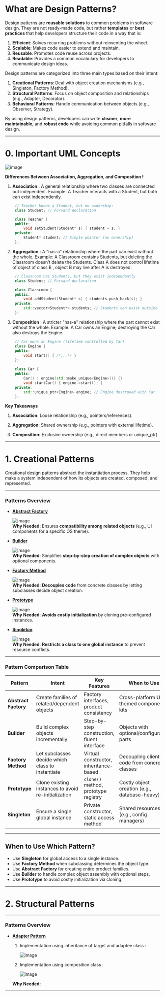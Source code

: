 # **What are Design Patterns?**

Design patterns are **reusable solutions** to common problems in software design. They are not ready-made code, but rather **templates** or **best practices** that help developers structure their code in a way that is:

1. **Efficient**: Solves recurring problems without reinventing the wheel.
2. **Scalable**: Makes code easier to extend and maintain.
3. **Reusable**: Promotes code reuse across projects.
4. **Readable**: Provides a common vocabulary for developers to communicate design ideas.

Design patterns are categorized into three main types based on their intent:

1. **Creational Patterns**: Deal with object creation mechanisms (e.g., Singleton, Factory Method).
2. **Structural Patterns**: Focus on object composition and relationships (e.g., Adapter, Decorator).
3. **Behavioral Patterns**: Handle communication between objects (e.g., Observer, Strategy).

By using design patterns, developers can write **cleaner**, **more maintainable**, and **robust code** while avoiding common pitfalls in software design.

---

# 0. Important UML Concepts

![image](https://github.com/user-attachments/assets/70169a71-86fc-4959-97e5-ac47e8b42e10)

**Differences Between Association, Aggregation, and Composition !**

1. **Association** : A general relationship where two classes are connected but independent. Example: A Teacher interacts with a Student, but both can exist independently.

   ```cpp
    // Teacher knows a Student, but no ownership:
    class Student; // Forward declaration

    class Teacher {
    public:
        void setStudent(Student* s) { student = s; }
    private:
        Student* student; // Simple pointer (no ownership)
    };
   ```

2. **Aggregation** : A "has-a" relationship where the part can exist without the whole. Example: A Classroom contains Students, but deleting the Classroom doesn’t delete the Students. Class A does not control lifetime of object of class B , object B may live after A is destroyed.

   ```cpp
    // Classroom has Students, but they exist independently
    class Student; // Forward declaration

    class Classroom {
    public:
        void addStudent(Student* s) { students.push_back(s); }
    private:
        std::vector<Student*> students; // Students can exist outside
    };
   ```

3. **Composition** : A stricter "has-a" relationship where the part cannot exist without the whole. Example: A Car owns an Engine; destroying the Car also destroys the Engine.

   ```cpp
    // Car owns an Engine (lifetime controlled by Car)
    class Engine {
    public:
        void start() { /*...*/ }
    };
    
    class Car {
    public:
        Car() : engine(std::make_unique<Engine>()) {}
        void startCar() { engine->start(); }
    private:
        std::unique_ptr<Engine> engine; // Engine destroyed with Car
    };
   ```

**Key Takeaways**

1. **Association**: Loose relationship (e.g., pointers/references).

2. **Aggregation**: Shared ownership (e.g., pointers with external lifetime).

3. **Composition**: Exclusive ownership (e.g., direct members or unique_ptr).

---

# 1. Creational Patterns

Creational design patterns abstract the instantiation process. They help make a system independent of how its objects are created, composed, and represented.

---

### **Patterns Overview**

- **[Abstract Factory](./Creational/Abstract_Factory.cpp)**
  
  ![image](https://github.com/user-attachments/assets/5058b9c6-8163-44a7-8080-feda18f55406)  
  **Why Needed**: Ensures **compatibility among related objects** (e.g., UI components for a specific OS theme).  

- **[Builder](./Creational/Builder.cpp)**
  
  ![image](https://github.com/user-attachments/assets/8e7a7c24-c860-4fc1-be2b-a3f9679fac65)  
  **Why Needed**: Simplifies **step-by-step creation of complex objects** with optional components.   

- **[Factory Method](./Creational/Factory_Method.cpp)**
  
  ![image](https://github.com/user-attachments/assets/c2ca6208-953c-4ae7-9331-939929de3848)  
  **Why Needed**: **Decouples code** from concrete classes by letting subclasses decide object creation.  

- **[Prototype](./Creational/Prototype.cpp)**
  
  ![image](https://github.com/user-attachments/assets/fe6bcd08-1e83-40cb-8eab-9ff07862a421)  
  **Why Needed**: **Avoids costly initialization** by cloning pre-configured instances.  

- **[Singleton](./Creational/Singleton.cpp)**
  
  ![image](https://github.com/user-attachments/assets/bb2687cf-b62c-4e3e-a5c7-4098f1b0d2dd)  
  **Why Needed**: **Restricts a class to one global instance** to prevent resource conflicts.
  
---

### **Pattern Comparison Table**

| Pattern          | Intent                                                                 | Key Features                                  | When to Use                                      |
|------------------|-----------------------------------------------------------------------|----------------------------------------------|--------------------------------------------------|
| **Abstract Factory** | Create families of related/dependent objects                        | Factory interfaces, product consistency      | Cross-platform UI, themed component kits         |
| **Builder**      | Build complex objects incrementally                                   | Step-by-step construction, fluent interface  | Objects with optional/configurable parts         |
| **Factory Method** | Let subclasses decide which class to instantiate                     | Virtual constructor, inheritance-based       | Decoupling client code from concrete classes     |
| **Prototype**    | Clone existing instances to avoid re-initialization                   | `clone()` method, prototype registry         | Costly object creation (e.g., database-heavy)    |
| **Singleton**    | Ensure a single global instance                                       | Private constructor, static access method    | Shared resources (e.g., config managers)         |

---

## When to Use Which Pattern?
- Use **Singleton** for global access to a single instance.  
- Use **Factory Method** when subclassing determines the object type.  
- Use **Abstract Factory** for creating entire product families.  
- Use **Builder** to handle complex object assembly with optional steps.  
- Use **Prototype** to avoid costly initialization via cloning.  

---

# 2. Structural Patterns

---

### **Patterns Overview**

- **[Adapter Pattern](./)**

   1. Implementation using inheritance of target and adaptee class : 
      
      ![image](https://github.com/user-attachments/assets/00312613-19ab-4613-99a7-140df51368ca)

   2. Implementation using composition class :

      ![image](https://github.com/user-attachments/assets/cdfc577e-95ef-4ff6-9c77-f605f22934a5)

  
  **Why Needed**: 
  
---

